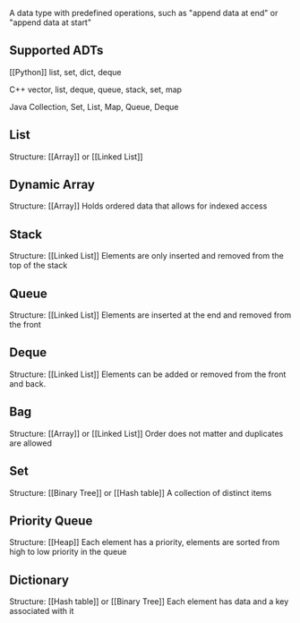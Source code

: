 A data type with predefined operations, such as "append data at end" or "append data at start"
## Supported ADTs
[[Python]]
list, set, dict, deque

C++
vector, list, deque, queue, stack, set, map

Java
Collection, Set, List, Map, Queue, Deque

## List
Structure: [[Array]] or [[Linked List]]
## Dynamic Array
Structure: [[Array]]
Holds ordered data that allows for indexed access
## Stack
Structure: [[Linked List]]
Elements are only inserted and removed from the top of the stack
## Queue
Structure: [[Linked List]]
Elements are inserted at the end and removed from the front
## Deque
Structure: [[Linked List]]
Elements can be added or removed from the front and back.
## Bag
Structure: [[Array]] or [[Linked List]]
Order does not matter and duplicates are allowed
## Set 
Structure: [[Binary Tree]] or [[Hash table]]
A collection of distinct items
## Priority Queue
Structure: [[Heap]]
Each element has a priority, elements are sorted from high to low priority in the queue
## Dictionary
Structure: [[Hash table]] or [[Binary Tree]]
Each element has data and a key associated with it